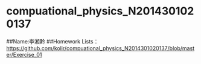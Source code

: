# compuational_physics_N2014301020137
##Name:李湘黔
##Homework Lists：
https://github.com/kolir/compuational_physics_N2014301020137/blob/master/Exercise_01
